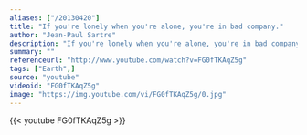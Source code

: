 ```yaml
---
aliases: ["/20130420"]
title: "If you're lonely when you're alone, you're in bad company."
author: "Jean-Paul Sartre"
description: "If you're lonely when you're alone, you're in bad company. - Jean-Paul Sartre quotes from GetInspired365.com"
summary: ""
referenceurl: "http://www.youtube.com/watch?v=FG0fTKAqZ5g"
tags: ["Earth",]
source: "youtube"
videoid: "FG0fTKAqZ5g"
image: "https://img.youtube.com/vi/FG0fTKAqZ5g/0.jpg"
---
```


{{< youtube FG0fTKAqZ5g >}}
